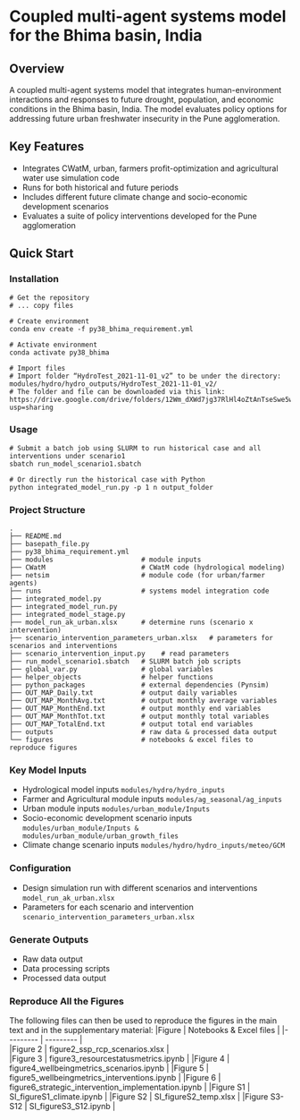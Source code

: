 # Coupled multi-agent systems model for the Bhima basin, India


## Overview
A coupled multi-agent systems model that integrates human-environment interactions and responses to future drought, population, and economic conditions in the Bhima basin, India. The model evaluates policy options for addressing future urban freshwater insecurity in the Pune agglomeration.


## Key Features
- Integrates CWatM, urban, farmers profit-optimization and agricultural water use simulation code
- Runs for both historical and future periods
- Includes different future climate change and socio-economic development scenarios
- Evaluates a suite of policy interventions developed for the Pune agglomeration 


## Quick Start

### Installation
```
# Get the repository 
# ... copy files 

# Create environment 
conda env create -f py38_bhima_requirement.yml

# Activate environment
conda activate py38_bhima

# Import files
# Import folder “HydroTest_2021-11-01_v2” to be under the directory: modules/hydro/hydro_outputs/HydroTest_2021-11-01_v2/
# The folder and file can be downloaded via this link: https://drive.google.com/drive/folders/12Wm_dXWd7jg37RlHl4oZtAnTseSwe5w6?usp=sharing 
```

### Usage
```
# Submit a batch job using SLURM to run historical case and all interventions under scenario1
sbatch run_model_scenario1.sbatch

# Or directly run the historical case with Python 
python integrated_model_run.py -p 1 n output_folder
```

### Project Structure
```
.
├── README.md                         
├── basepath_file.py
├── py38_bhima_requirement.yml
├── modules                      # module inputs 
├── CWatM                        # CWatM code (hydrological modeling)
├── netsim                       # module code (for urban/farmer agents)
├── runs                         # systems model integration code        
├── integrated_model.py          
├── integrated_model_run.py
├── integrated_model_stage.py
├── model_run_ak_urban.xlsx      # determine runs (scenario x intervention)
├── scenario_intervention_parameters_urban.xlsx   # parameters for scenarios and interventions
├── scenario_intervention_input.py    # read parameters
├── run_model_scenario1.sbatch   # SLURM batch job scripts
├── global_var.py                # global variables
├── helper_objects               # helper functions
├── python_packages	             # external dependencies (Pynsim)
├── OUT_MAP_Daily.txt            # output daily variables 
├── OUT_MAP_MonthAvg.txt         # output monthly average variables
├── OUT_MAP_MonthEnd.txt         # output monthly end variables
├── OUT_MAP_MonthTot.txt         # output monthly total variables
├── OUT_MAP_TotalEnd.txt         # output total end variables
├── outputs                      # raw data & processed data output
└── figures                      # notebooks & excel files to reproduce figures
```

### Key Model Inputs
- Hydrological model inputs  ```modules/hydro/hydro_inputs```
- Farmer and Agricultural module inputs  ```modules/ag_seasonal/ag_inputs```
- Urban module inputs  ```modules/urban_module/Inputs```
- Socio-economic development scenario inputs ```modules/urban_module/Inputs & modules/urban_module/urban_growth_files```
- Climate change scenario inputs ```modules/hydro/hydro_inputs/meteo/GCM```


### Configuration 
- Design simulation run with different scenarios and interventions  ```model_run_ak_urban.xlsx```
- Parameters for each scenario and intervention  ```scenario_intervention_parameters_urban.xlsx```


### Generate Outputs
- Raw data output
- Data processing scripts
- Processed data output


### Reproduce All the Figures
The following files can then be used to reproduce the figures in the main text and in the supplementary material:
|Figure  | Notebooks & Excel files  | 
|---------  | --------- |  
|Figure 2  | figure2_ssp_rcp_scenarios.xlsx   |         
|Figure 3 | figure3_resourcestatusmetrics.ipynb                |
|Figure 4 | figure4_wellbeingmetrics_scenarios.ipynb              |
|Figure 5 | figure5_wellbeingmetrics_interventions.ipynb                |
|Figure 6 | figure6_strategic_intervention_implementation.ipynb            |
|Figure S1 | SI_figureS1_climate.ipynb               |
|Figure S2 | SI_figureS2_temp.xlsx             |
|Figure S3-S12 | SI_figureS3_S12.ipynb              |



